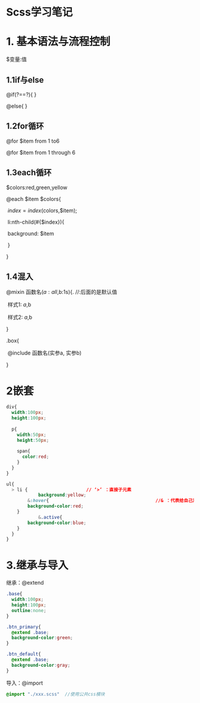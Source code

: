 # Scss学习笔记

# 1. 基本语法与流程控制

$变量:值

## 1.1if与else

@if(?==?){ }

 @else{ }

## 1.2for循环

@for $item from 1 to6

@for $item from 1 through 6

## 1.3each循环

$colors:red,green,yellow

@each $item $colors{

​	$index= index($colors,$item);

​	li:nth-child(#{$index}){

​	background: $item	

​	}

}

## 1.4混入

@mixin 函数名($a:all,$b:1s){.    //:后面的是默认值

​	样式1: $a,$b

​	样式2: $a,$b

}

.box{

​	@include 函数名(实参a, 实参b)

}

# 2嵌套

```css
div{
  width:100px;
  height:100px;
  
  p{
    width:50px;
    height:50px;
    
    span{
      color:red;
    }
  }
}

ul{
  > li {                      // ‘>’ ：直接子元素
    		background:yellow;
        &:hover{										//& ：代表给自己加样式
        background-color:red;   
    }
    		&.active{
      	background-color:blue;   
    }
  }
}
```

# 3.继承与导入

继承：@extend

```scss
.base{
  width:100px;
  height:100px;
  outline:none;
}

.btn_primary{
  @extend .base;
  background-color:green;
}

.btn_default{
  @extend .base;
  background-color:gray;
}
```

导入：@import 

```scss
@import "./xxx.scss"  //使用公共css模块
```

